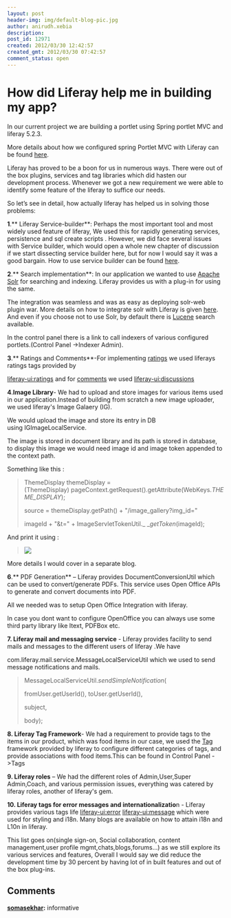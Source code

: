 ```yaml
---
layout: post
header-img: img/default-blog-pic.jpg
author: anirudh.xebia
description: 
post_id: 12971
created: 2012/03/30 12:42:57
created_gmt: 2012/03/30 07:42:57
comment_status: open
---
```


# How did Liferay help me in building my app?

In our current project we are building a portlet using Spring portlet MVC and liferay 5.2.3.

More details about how we configured spring Portlet MVC with Liferay can be found [here][1].

Liferay has proved to be a boon for us in numerous ways. There were out of the box plugins, services and tag libraries which did hasten our development process. Whenever we got a new requirement we were able to identify some feature of the liferay to suffice our needs.

So let’s see in detail, how actually liferay has helped us in solving those problems:

**1**.** Liferay Service-builder**: Perhaps the most important tool and most widely used feature of liferay, We used this for rapidly generating services, persistence and sql create scripts . However, we did face several issues with Service builder, which would open a whole new chapter of discussion if we start dissecting service builder here, but for now I would say it was a good bargain. How to use service builder can be found [here][2].

**2**.** Search implementation**: In our application we wanted to use [Apache Solr][3] for searching and indexing. Liferay provides us with a plug-in for using the same.

The integration was seamless and was as easy as deploying solr-web plugin war. More details on how to integrate solr with Liferay is given [here][4]. And even if you choose not to use Solr, by default there is [Lucene][5] search available.

In the control panel there is a link to call indexers of various configured portlets.(Control Panel ->Indexer Admin).

**3**.** Ratings and Comments**-For implementing [ratings][6] we used liferays ratings tags provided by

<liferay-ui:ratings> and for [comments][7] we used <liferay-ui:discussions>

**4**.**Image Library**\- We had to upload and store images for various items used in our application.Instead of building from scratch a new image uploader, we used liferay's Image Galaery (IG).

We would upload the image and store its entry in DB using IGImageLocalService.

The image is stored in document library and its path is stored in database, to display this image we would need image id and image token appended to the context path.

Something like this :

> ThemeDisplay themeDisplay = (ThemeDisplay) pageContext.getRequest().getAttribute(WebKeys._THEME_DISPLAY_);
> 
> source = themeDisplay.getPath() + "/image_gallery?img_id="
> 
> imageId + "&t=" + ImageServletTokenUtil._ __getToken_(imageId);

And print it using :

> <img src= “${source}” />

More details I would cover in a separate blog.

**6**.** PDF Generation** – Liferay provides DocumentConversionUtil which can be used to convert/generate PDFs. This service uses Open Office APIs to generate and convert documents into PDF.

All we needed was to setup Open Office Integration with liferay.

In case you dont want to configure OpenOffice you can always use some third party library like Itext, PDFBox etc.

**7\. Liferay mail and messaging service** \- Liferay provides facility to send mails and messages to the different users of liferay .We have

com.liferay.mail.service.MessageLocalServiceUtil which we used to send message notifications and mails.

> MessageLocalServiceUtil._sendSimpleNotification_(
> 
> fromUser.getUserId(), toUser.getUserId(),
> 
> subject,
> 
> body);

**8\. Liferay Tag Framework**\- We had a requirement to provide tags to the items in our product, which was food items in our case, we used the [Tag][8] framework provided by liferay to configure different categories of tags, and provide associations with food items.This can be found in Control Panel ->Tags

**9\. Liferay roles** – We had the different roles of Admin,User,Super Admin,Coach, and various permission issues, everything was catered by liferay roles, another of liferay's gem.

**10\. Liferay tags for error messages and internationalizatio**n - Liferay provides various tags life <liferay-ui:error> <liferay-ui:message> which were used for styling and i18n. Many blogs are available on how to attain i18n and L10n in liferay.

This list goes on(single sign-on, Social collaboration, content management,user profile mgmt,chats,blogs,forums...) as we still explore its various services and features, Overall I would say we did reduce the development time by 30 percent by having lot of in built features and out of the box plug-ins.

   [1]: http://xebee.xebia.in/2011/09/04/developing-portlets-using-spring-portlet-mvc-and-liferay-servicebuilder/
   [2]: http://xebee.xebia.in/2012/02/16/liferay-service-builder/
   [3]: http://lucene.apache.org/solr/
   [4]: http://www.liferay.com/community/wiki/-/wiki/Main/Integrate+Solr+with+Liferay+portal
   [5]: http://lucene.apache.org/core/
   [6]: http://www.liferay.com/community/wiki/-/wiki/Main/Adding+Rating+to+a+portlet
   [7]: http://www.liferay.com/community/forums/-/message_boards/message/5292621
   [8]: http://www.liferay.com/web/guest/community/wiki/-/wiki/1071674/Tags

## Comments

**[somasekhar](#8401 "2012-04-09 11:08:43"):** informative


